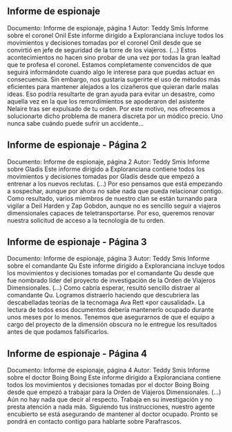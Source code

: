 ## Informe de espionaje
Documento: Informe de espionaje, página 1
Autor: Teddy Smis
Informe sobre el coronel Onil
Este informe dirigido a Exploranciana incluye todos los movimientos y decisiones tomadas por el coronel Onil desde que se convirtió en jefe de seguridad de la torre de los viajeros.
(...) Estos acontecimientos no hacen sino probar de una vez por todas la gran lealtad que te profesa el coronel. Estamos completamente convencidos de que seguirá informándote cuando algo le interese para que puedas actuar en consecuencia. Sin embargo, nos gustaría sugerirte el uso de métodos más eficientes para mantener alejados a los cizañeros que quieran darle malas ideas. Eso podría resultarte de gran ayuda para evitar un desastre, como aquella vez en la que los remordimientos se apoderaron del asistente Nelaire tras ser expulsado de tu orden. Por este motivo, nos ofrecemos a solucionarte dicho problema de manera discreta por un módico precio. Uno nunca sabe cuándo puede sufrir un accidente...

## Informe de espionaje - Página 2
Documento: Informe de espionaje, página 2
Autor: Teddy Smis
Informe sobre Gladis
Este informe dirigido a Exploranciana contiene todos los movimientos y decisiones tomadas por Gladis desde que empezó a entrenar a los nuevos reclutas.
(...) Por eso pensamos que está empezando a sospechar, aunque por ahora no sabe nada que pueda relacionar contigo. Como resultado, varios miembros de nuestro clan se están turnando para vigilar a Deil Harden y Zap Gobdon, aunque no es sencillo seguir a viajeros dimensionales capaces de teletransportarse. Por eso, queremos renovar nuestra solicitud de acceso a la tecnología de tu orden.

## Informe de espionaje - Página 3
Documento: Informe de espionaje, página 3
Autor: Teddy Smis
Informe sobre el comandante Qu
Este informe dirigido a Exploranciana incluye todos los movimientos y decisiones tomadas por el comandante Qu desde que fue nombrado líder del proyecto de investigación de la Orden de Viajeros Dimensionales.
(...) Como cabría esperar, resultó sencillo distraer al comandante Qu. Logramos distraerlo haciendo que descubriera las descabelladas teorías de la tecnomaga Ava Rett «por causalidad». La lectura de todos esos documentos debería mantenerlo ocupado durante unos meses por lo menos. Tenemos que asegurarnos de que el equipo a cargo del proyecto de la dimensión obscura no le entregue los resultados antes de que podamos falsificarlos.

## Informe de espionaje - Página 4
Documento: Informe de espionaje, página 4
Autor: Teddy Smis
Informe sobre el doctor Boing Boing
Este informe dirigido a Exploranciana contiene todos los movimientos y decisiones tomadas por el doctor Boing Boing desde que empezó a trabajar para la Orden de Viajeros Dimensionales.
(...) Aún no hay nada que decir al respecto. Trabaja en su investigación y no presta atención a nada más. Siguiendo tus instrucciones, nuestro agente encubierto se está asegurando de mantener al doctor ocupado. Pronto se pondrá en contacto contigo para hablarte sobre Parafrascos.
